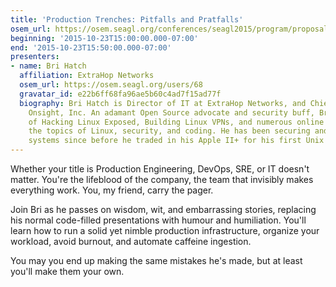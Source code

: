 ```yaml
---
title: 'Production Trenches: Pitfalls and Pratfalls'
osem_url: https://osem.seagl.org/conferences/seagl2015/program/proposals/60
beginning: '2015-10-23T15:00:00.000-07:00'
end: '2015-10-23T15:50:00.000-07:00'
presenters:
- name: Bri Hatch
  affiliation: ExtraHop Networks
  osem_url: https://osem.seagl.org/users/68
  gravatar_id: e22b6ff68fa96ae5b60c4ad7f15ad77f
  biography: Bri Hatch is Director of IT at ExtraHop Networks, and Chief Hacker at
    Onsight, Inc. An adamant Open Source advocate and security buff, Bri is the author
    of Hacking Linux Exposed, Building Linux VPNs, and numerous online articles on
    the topics of Linux, security, and coding. He has been securing and breaking into
    systems since before he traded in his Apple II+ for his first Unix system.
---
```


Whether your title is Production Engineering, DevOps, SRE, or IT doesn't matter. You're the lifeblood of the company, the team that invisibly makes everything work. You, my friend, carry the pager.

Join Bri as he passes on wisdom, wit, and embarrassing stories, replacing his normal code-filled presentations with humour and humiliation. You'll learn how to run a solid yet nimble production infrastructure, organize your workload, avoid burnout, and automate caffeine ingestion.

You may you end up making the same mistakes he's made, but at least you'll make them your own.
